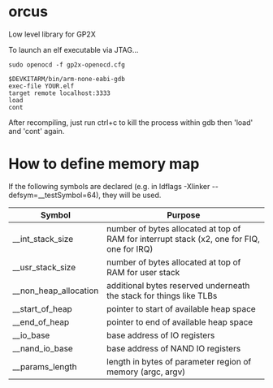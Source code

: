 # orcus
Low level library for GP2X

To launch an elf executable via JTAG...
<pre><code>sudo openocd -f gp2x-openocd.cfg

$DEVKITARM/bin/arm-none-eabi-gdb
exec-file YOUR.elf
target remote localhost:3333
load
cont
</code></pre>

After recompiling, just run ctrl+c to kill the process within gdb then 'load' and 'cont' again.

# How to define memory map

If the following symbols are declared (e.g. in ldflags -Xlinker --defsym=__testSymbol=64), they will be used.

| Symbol | Purpose |
| --- | --- |
| __int_stack_size | number of bytes allocated at top of RAM for interrupt stack (x2, one for FIQ, one for IRQ) |
| __usr_stack_size | number of bytes allocated at top of RAM for user stack |
| __non_heap_allocation | additional bytes reserved underneath the stack for things like TLBs |
| __start_of_heap | pointer to start of available heap space |
| __end_of_heap | pointer to end of available heap space |
| __io_base | base address of IO registers |
| __nand_io_base | base address of NAND IO registers |
| __params_length | length in bytes of parameter region of memory (argc, argv) |